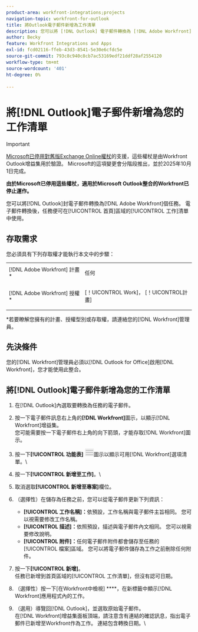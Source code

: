 ```yaml
---
product-area: workfront-integrations;projects
navigation-topic: workfront-for-outlook
title: 將Outlook電子郵件新增為工作清單
description: 您可以將 [!DNL Outlook] 電子郵件轉換為 [!DNL Adobe Workfront] 個任務。 電子郵件轉換後，任務會顯示在首頁區域的工作清單中。
author: Becky
feature: Workfront Integrations and Apps
exl-id: fcd02116-ffeb-43d3-8541-5e30e6cfdc5e
source-git-commit: 793c8c940c8cb7ac53169edf21ddf28af2554120
workflow-type: tm+mt
source-wordcount: '401'
ht-degree: 0%

---
```


# 將[!DNL Outlook]電子郵件新增為您的工作清單

>[!IMPORTANT]
>
>[Microsoft已停用對舊版Exchange Online權杖](https://learn.microsoft.com/en-us/office/dev/add-ins/outlook/faq-nested-app-auth-outlook-legacy-tokens)的支援，這些權杖是由Workfront Outlook增益集用於驗證。 Microsoft的這項變更會分階段推出，並於2025年10月1日完成。
>
>**由於Microsoft已停用這些權杖，適用於Microsoft Outlook整合的Workfront已停止運作。**

您可以將[!DNL Outlook]封電子郵件轉換為[!DNL Adobe Workfront]個任務。 電子郵件轉換後，任務便可在[!UICONTROL 首頁]區域的[!UICONTROL 工作]清單中使用。

## 存取需求

您必須具有下列存取權才能執行本文中的步驟：

<table style="table-layout:auto"> 
 <col> 
 <col> 
 <tbody> 
  <tr> 
   <td role="rowheader">[!DNL Adobe Workfront] 計畫*</td> 
   <td> <p>任何</p> </td> 
  </tr> 
  <tr> 
   <td role="rowheader">[!DNL Adobe Workfront] 授權*</td> 
   <td> <p>[！UICONTROL Work]， [！UICONTROL計畫]</p> </td> 
  </tr> 
 </tbody> 
</table>

&#42;若要瞭解您擁有的計畫、授權型別或存取權，請連絡您的[!DNL Workfront]管理員。

## 先決條件

您的[!DNL Workfront]管理員必須以[!DNL Outlook for Office]啟用[!DNL Workfront]，您才能使用此整合。

## 將[!DNL Outlook]電子郵件新增為您的工作清單

1. 在[!DNL Outlook]內選取要轉換為任務的電子郵件。
1. 按一下電子郵件訊息右上角的&#x200B;**[!DNL Workfront]**&#x200B;圖示，以顯示[!DNL Workfront]增益集。\
   您可能需要按一下電子郵件右上角的向下箭頭，才能存取[!DNL Workfront]圖示。

1. 按一下&#x200B;**[!UICONTROL 功能表]** ![o365_addin_menu_icon.png](assets/o365-addin-menu2-icon.png)圖示以顯示可用[!DNL Workfront]選項清單。\


1. 按一下&#x200B;**[!UICONTROL 新增至工作]**。\

1. 取消選取&#x200B;**[!UICONTROL 新增至專案]**&#x200B;欄位。
1. （選擇性）在儲存為任務之前，您可以從電子郵件更新下列資訊：

   * **[!UICONTROL 工作名稱]：**&#x200B;依預設，工作名稱與電子郵件主旨相同。 您可以視需要修改工作名稱。
   * **[!UICONTROL 描述]：**&#x200B;依照預設，描述與電子郵件內文相同。 您可以視需要修改說明。
   * **[!UICONTROL 附件]：**&#x200B;任何電子郵件附件都會儲存至任務的[!UICONTROL 檔案]區域。 您可以將電子郵件儲存為工作之前刪除任何附件。

1. 按一下&#x200B;**[!UICONTROL 新增]**。\
   任務已新增到首頁區域的[!UICONTROL 工作清單]，但沒有認可日期。

1. （選擇性）按一下[在Workfront中檢視] ****，在新標籤中顯示[!DNL Workfront]應用程式內的工作。

1. （選用）導覽回[!DNL Outlook]，並選取原始電子郵件。\
   在[!DNL Workfront]增益集面板頂端，請注意含有連結的確認訊息，指出電子郵件已新增至Workfront作為工作。 連結包含轉換日期。\
